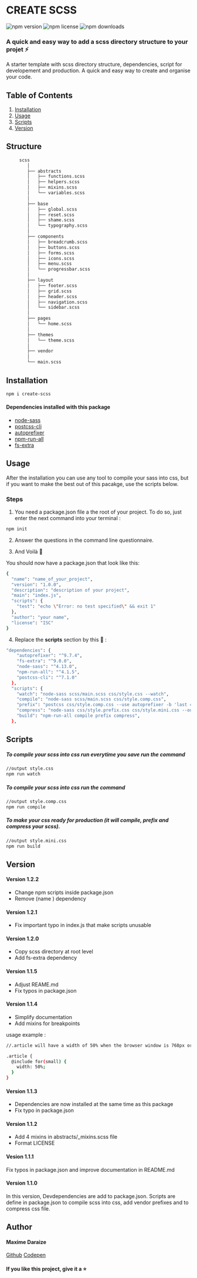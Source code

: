 # CREATE SCSS

![npm version](https://img.shields.io/npm/v/create-scss)
![npm license](https://img.shields.io/npm/l/create-scss?color=%23dd2200)
![npm downloads](https://img.shields.io/npm/dw/create-scss)

### A quick and easy way to add a scss directory structure to your projet :zap:

A starter template with scss directory structure, dependencies, script for developement and production. A quick and easy way to create and organise your code.

## Table of Contents

1. [Installation](#installation)
2. [Usage](#usage)
3. [Scripts](#scripts)
4. [Version](#version)

## Structure

```bash
     scss
        │
        ├── abstracts
        │   ├── functions.scss
        │   ├── helpers.scss
        │   ├── mixins.scss
        │   └── variables.scss
        │
        ├── base
        │   ├── global.scss
        │   ├── reset.scss
        │   ├── shame.scss
        │   └── typography.scss
        │
        ├── components
        │   ├── breadcrumb.scss
        │   ├── buttons.scss
        │   ├── forms.scss
        │   ├── icons.scss
        │   ├── menu.scss
        │   └── progressbar.scss
        │
        ├── layout
        │   ├── footer.scss
        │   ├── grid.scss
        │   ├── header.scss
        │   ├── navigation.scss
        │   └── sidebar.scss
        │
        ├── pages
        │   └── home.scss
        │
        ├── themes
        │   └── theme.scss
        │
        ├── vendor
        │
        └── main.scss

```

## Installation

```bash
npm i create-scss
```

#### Dependencies installed with this package

- [node-sass](https://www.npmjs.com/package/node-sass)
- [postcss-cli](https://www.npmjs.com/package/postcss-cli)
- [autoprefixer](https://www.npmjs.com/package/autoprefixer)
- [npm-run-all](https://www.npmjs.com/package/npm-run-all)
- [fs-extra](https://www.npmjs.com/package/fs-extra)

## Usage

After the installation you can use any tool to compile your sass into css, but if you want to make the best out of this pacakge, use the scripts below.

### Steps

1. You need a package.json file a the root of your project. To do so, just enter the next command into your terminal :

```bash
npm init
```

2. Answer the questions in the command line questionnaire.

3. And Voilà :tada:

You should now have a package.json that look like this:

```bash
{
  "name": "name_of_your_project",
  "version": "1.0.0",
  "description": "description of your project",
  "main": "index.js",
  "scripts": {
    "test": "echo \"Error: no test specified\" && exit 1"
  },
  "author": "your name",
  "license": "ISC"
}

```

4. Replace the **scripts** section by this :balloon: :

```bash
"dependencies": {
    "autoprefixer": "^9.7.4",
    "fs-extra": "^9.0.0",
    "node-sass": "^4.13.0",
    "npm-run-all": "^4.1.5",
    "postcss-cli": "^7.1.0"
  },
  "scripts": {
    "watch": "node-sass scss/main.scss css/style.css --watch",
    "compile": "node-sass scss/main.scss css/style.comp.css",
    "prefix": "postcss css/style.comp.css --use autoprefixer -b 'last 4 versions' -o css/style.prefix.css",
    "compress": "node-sass css/style.prefix.css css/style.mini.css --output-style compressed",
    "build": "npm-run-all compile prefix compress",
  },
```

## Scripts

##### To compile your scss into css run everytime you save run the command

```bash
//output style.css
npm run watch
```

##### To compile your scss into css run the command

```bash
//output style.comp.css
npm run compile
```

##### To make your css ready for production (it will compile, prefix and compress your scss).

```bash
//output style.mini.css
npm run build
```

## Version

#### Version 1.2.2

- Change npm scripts inside package.json
- Remove (name ) dependency

#### Version 1.2.1

- Fix important typo in index.js that make scripts unusable

#### Version 1.2.0

- Copy scss directory at root level
- Add fs-extra dependency

#### Version 1.1.5

- Adjust REAME.md
- Fix typos in package.json

#### Version 1.1.4

- Simplify documentation
- Add mixins for breakpoints

usage example :

```bash
//.article will have a width of 50% when the browser window is 768px or bigger

.article {
  @include for(small) {
    width: 50%;
  }
}
```

#### Version 1.1.3

- Dependencies are now installed at the same time as this package
- Fix typo in package.json

#### Version 1.1.2

- Add 4 mixins in abstracts/\_mixins.scss file
- Format LICENSE

#### Vesion 1.1.1

Fix typos in package.json and improve documentation in README.md

#### Version 1.1.0

In this version, Devdependencies are add to package.json. Scripts are define in package.json to compile
scss into css, add vendor prefixes and to compress css file.

## Author

#### Maxime Daraize

[Github](https://github.com/maximedaraize/)
[Codepen](https://codepen.io/maximedaraize)

#### If you like this project, give it a :star:
